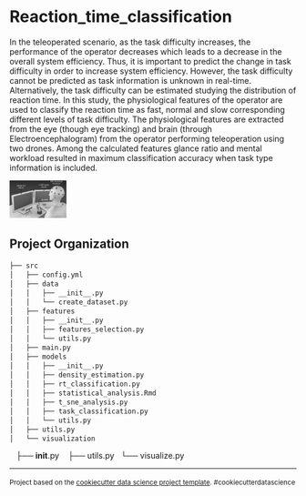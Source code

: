 Reaction_time_classification
==============================

In the teleoperated scenario, as the task difficulty increases, the performance of the operator decreases which leads to a decrease in the overall system efficiency. Thus, it is important to predict the change in task difficulty in order to increase system efficiency. However, the task difficulty cannot be predicted as task information is unknown in real-time. Alternatively, the task difficulty can be estimated studying the distribution of reaction time. In this study, the physiological features of the operator are used to classify the reaction time as fast, normal and slow corresponding different levels of task difficulty. The physiological features are extracted from the eye (though eye tracking) and brain (through Electroencephalogram) from the operator performing teleoperation using two drones. Among the calculated features glance ratio and mental workload resulted in maximum classification accuracy when task type information is included.

<img  align="..." src="/docs/tele_opreration_setup.png" alt="reaction_time" width="100"/>


Project Organization
------------

    ├── src
    │   ├── config.yml
    │   ├── data
    │   │   ├── __init__.py
    │   │   └── create_dataset.py
    │   ├── features
    │   │   ├── __init__.py
    │   │   ├── features_selection.py
    │   │   └── utils.py
    │   ├── main.py
    │   ├── models
    │   │   ├── __init__.py
    │   │   ├── density_estimation.py
    │   │   ├── rt_classification.py
    │   │   ├── statistical_analysis.Rmd
    │   │   ├── t_sne_analysis.py
    │   │   ├── task_classification.py
    │   │   └── utils.py
    │   ├── utils.py
    │   └── visualization
            ├── __init__.py
            ├── utils.py
            └── visualize.py


--------

<p><small>Project based on the <a target="_blank" href="https://drivendata.github.io/cookiecutter-data-science/">cookiecutter data science project template</a>. #cookiecutterdatascience</small></p>
